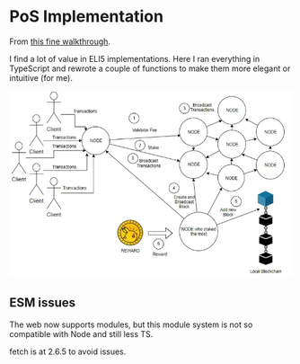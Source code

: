 # PoS Implementation

From [this fine walkthrough](https://medium.com/coinmonks/implementing-proof-of-stake-part-6-c811ce78ab0f).

I find a lot of value in ELI5 implementations. Here I ran everything in TypeScript and rewrote a couple of functions to make them more elegant or intuitive (for me).


![structure](structure.webp)

## ESM issues
The web now supports modules, but this module system is not so compatible with Node and still less TS.

fetch is at 2.6.5 to avoid issues.
